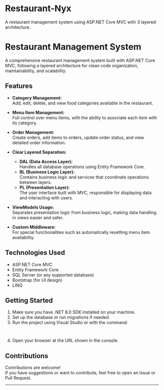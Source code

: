 # Restaurant-Nyx
A restaurant management system using ASP.NET Core MVC with 3 layered architecture.
# Restaurant Management System

A comprehensive restaurant management system built with ASP.NET Core MVC, following a layered architecture for clean code organization, maintainability, and scalability.

## Features

- **Category Management:**  
  Add, edit, delete, and view food categories available in the restaurant.

- **Menu Item Management:**  
  Full control over menu items, with the ability to associate each item with its category.

- **Order Management:**  
  Create orders, add items to orders, update order status, and view detailed order information.

- **Clear Layered Separation:**
  - **DAL (Data Access Layer):**  
    Handles all database operations using Entity Framework Core.
  - **BL (Business Logic Layer):**  
    Contains business logic and services that coordinate operations between layers.
  - **PL (Presentation Layer):**  
    The user interface built with MVC, responsible for displaying data and interacting with users.

- **ViewModels Usage:**  
  Separates presentation logic from business logic, making data handling in views easier and safer.

- **Custom Middleware:**  
  For special functionalities such as automatically resetting menu item availability.

## Technologies Used

- ASP.NET Core MVC
- Entity Framework Core
- SQL Server (or any supported database)
- Bootstrap (for UI design)
- LINQ

## Getting Started

1. Make sure you have .NET 8.0 SDK installed on your machine.
2. Set up the database or run migrations if needed.
3. Run the project using Visual Studio or with the command:
   ```
  
   ```
4. Open your browser at the URL shown in the console.

## Contributions

Contributions are welcome!  
If you have suggestions or want to contribute, feel free to open an Issue or Pull Request.

---
